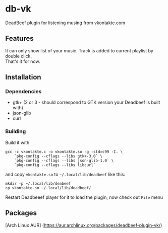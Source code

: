 db-vk
=====
DeadBeef plugin for listening musing from vkontakte.com

Features
--------
It can only show list of your music. Track is added to current playlist by double click.  
That's it for now.

Installation
------------
### Dependencies
 * gtk+ (2 or 3 - should correspond to GTK version your Deadbeef is built with)
 * json-glib
 * curl

### Building
Build it with

    gcc -c vkontakte.c -o vkontakte.so -g -std=c99 -I. \
        `pkg-config --cflags --libs gtk+-3.0` \
        `pkg-config --cflags --libs json-glib-1.0` \
        `pkg-config --cflags --libs libcurl`
and copy `vkontakte.so` to `~/.local/lib/deadbeef` like this:
    
    mkdir -p ~/.local/lib/deabeef
    cp vkontakte.so ~/.local/lib/deadbeef/
Restart Deadbeeef player for it to load the plugin, now check out `File` menu

Packages
--------
[Arch Linux AUR] (https://aur.archlinux.org/packages/deadbeef-plugin-vk/)